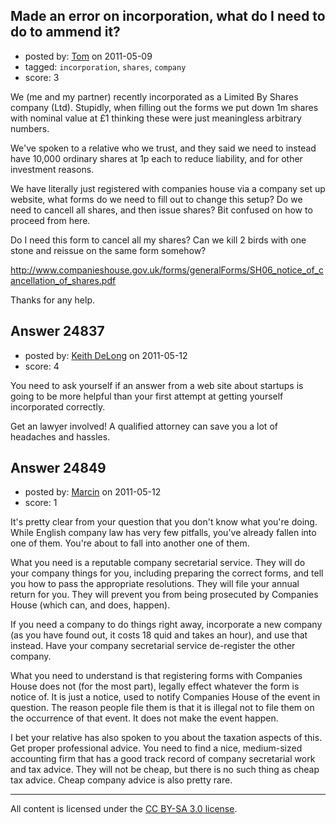 ## Made an error on incorporation, what do I need to do to ammend it?

- posted by: [Tom](https://stackexchange.com/users/-1/8177-tom) on 2011-05-09
- tagged: `incorporation`, `shares`, `company`
- score: 3

We (me and my partner) recently incorporated as a Limited By Shares company (Ltd).  Stupidly, when filling out the forms we put down 1m shares with nominal value at £1 thinking these were just meaningless arbitrary numbers.

We've spoken to a relative who we trust, and they said we need to instead have 10,000 ordinary shares at 1p each to reduce liability, and for other investment reasons.

We have literally just registered with companies house via a company set up website, what forms do we need to fill out to change this setup?  Do we need to cancell all shares, and then issue shares?  Bit confused on how to proceed from here.

Do I need this form to cancel all my shares?  Can we kill 2 birds with one stone and reissue on the same form somehow?

http://www.companieshouse.gov.uk/forms/generalForms/SH06_notice_of_cancellation_of_shares.pdf

Thanks for any help.


## Answer 24837

- posted by: [Keith DeLong](https://stackexchange.com/users/-1/888-keith-delong) on 2011-05-12
- score: 4

You need to ask yourself if an answer from a web site about startups is going to be more helpful than your first attempt at getting yourself incorporated correctly. 

Get an lawyer involved! A qualified attorney can save you a lot of headaches and hassles.


## Answer 24849

- posted by: [Marcin](https://stackexchange.com/users/-1/8798-marcin) on 2011-05-12
- score: 1

It's pretty clear from your question that you don't know what you're doing. While English company law has very few pitfalls, you've already fallen into one of them. You're about to fall into another one of them.

What you need is a reputable company secretarial service. They will do your company things for you, including preparing the correct forms, and tell you how to pass the appropriate resolutions. They will file your annual return for you. They will prevent you from being prosecuted by Companies House (which can, and does, happen).

If you need a company to do things right away, incorporate a new company (as you have found out, it costs 18 quid and takes an hour), and use that instead. Have your company secretarial service de-register the other company.

What you need to understand is that registering forms with Companies House does not (for the most part), legally effect whatever the form is notice of. It is just a notice, used to notify Companies House of the event in question. The reason people file them is that it is illegal not to file them on the occurrence of that event. It does not make the event happen.

I bet your relative has also spoken to you about the taxation aspects of this. Get proper professional advice. You need to find a nice, medium-sized accounting firm that has a good track record of company secretarial work and tax advice. They will not be cheap, but there is no such thing as cheap tax advice. Cheap company advice is also pretty rare.



---

All content is licensed under the [CC BY-SA 3.0 license](https://creativecommons.org/licenses/by-sa/3.0/).
